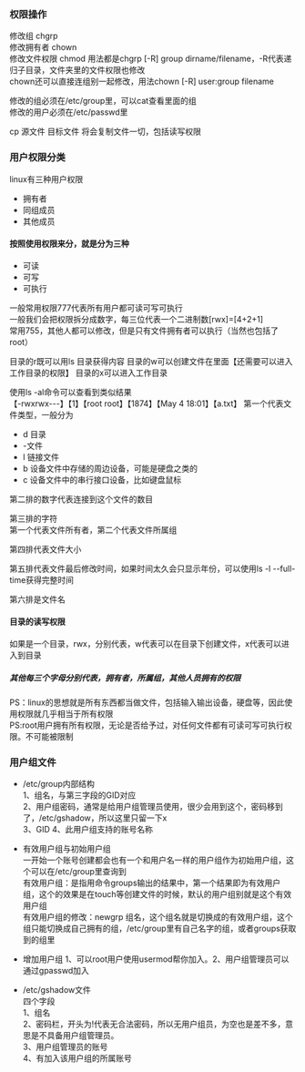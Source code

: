 ###  权限操作
修改组  chgrp  
修改拥有者 chown  
修改文件权限  chmod
用法都是chgrp [-R] group  dirname/filename，-R代表递归子目录，文件夹里的文件权限也修改  
chown还可以直接连组别一起修改，用法chown [-R] user:group filename  


修改的组必须在/etc/group里，可以cat查看里面的组  
修改的用户必须在/etc/passwd里  

cp 源文件 目标文件
将会复制文件一切，包括读写权限


### 用户权限分类
linux有三种用户权限  
* 拥有者  
* 同组成员  
* 其他成员  

#### 按照使用权限来分，就是分为三种
* 可读
* 可写
* 可执行

一般常用权限777代表所有用户都可读可写可执行  
一般我们会把权限拆分成数字，每三位代表一个二进制数[rwx]=[4+2+1]  
常用755，其他人都可以修改，但是只有文件拥有者可以执行（当然也包括了root）  

目录的r既可以用ls 目录获得内容
目录的w可以创建文件在里面【还需要可以进入工作目录的权限】
目录的x可以进入工作目录

使用ls -al命令可以查看到类似结果  
【-rwxrwx---】【1】【root root】【1874】【May 4 18:01】【a.txt】
第一个代表文件类型，一般分为  
* d 目录
* -文件
* l 链接文件
* b 设备文件中存储的周边设备，可能是硬盘之类的
* c 设备文件中的串行接口设备，比如键盘鼠标

第二排的数字代表连接到这个文件的数目  

第三排的字符  
第一个代表文件所有者，第二个代表文件所属组  

第四排代表文件大小  

第五排代表文件最后修改时间，如果时间太久会只显示年份，可以使用ls -l --full-time获得完整时间  

第六排是文件名

#### 目录的读写权限  
如果是一个目录，rwx，分别代表，w代表可以在目录下创建文件，x代表可以进入到目录

##### 其他每三个字母分别代表，拥有者，所属组，其他人员拥有的权限  

PS：linux的思想就是所有东西都当做文件，包括输入输出设备，硬盘等，因此使用权限就几乎相当于所有权限  
PS:root用户拥有所有权限，无论是否给予过，对任何文件都有可读可写可执行权限。不可能被限制


### 用户组文件
* /etc/group内部结构  
1、组名，与第三字段的GID对应  
2、用户组密码，通常是给用户组管理员使用，很少会用到这个，密码移到了，/etc/gshadow，所以这里只留一下x  
3、GID
4、此用户组支持的账号名称

* 有效用户组与初始用户组  
一开始一个账号创建都会也有一个和用户名一样的用户组作为初始用户组，这个可以在/etc/group里查询到  
有效用户组：是指用命令groups输出的结果中，第一个结果即为有效用户组，这个的效果是在touch等创建文件的时候，默认的用户组别就是这个有效用户组  
有效用户组的修改：newgrp 组名，这个组名就是切换成的有效用户组，这个组只能切换成自己拥有的组，/etc/group里有自己名字的组，或者groups获取到的组里  

* 增加用户组  1、可以root用户使用usermod帮你加入。2、用户组管理员可以通过gpasswd加入

* /etc/gshadow文件  
四个字段  
1、组名  
2、密码栏，开头为!代表无合法密码，所以无用户组员，为空也是差不多，意思是不具备用户组管理员。  
3、用户组管理员的账号  
4、有加入该用户组的所属账号
